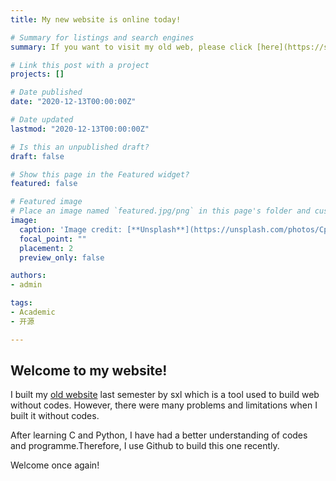 ```yaml
---
title: My new website is online today!

# Summary for listings and search engines
summary: If you want to visit my old web, please click [here](https://shangyiguo.mysxl.cn).

# Link this post with a project
projects: []

# Date published
date: "2020-12-13T00:00:00Z"

# Date updated
lastmod: "2020-12-13T00:00:00Z"

# Is this an unpublished draft?
draft: false

# Show this page in the Featured widget?
featured: false

# Featured image
# Place an image named `featured.jpg/png` in this page's folder and customize its options here.
image:
  caption: 'Image credit: [**Unsplash**](https://unsplash.com/photos/CpkOjOcXdUY)'
  focal_point: ""
  placement: 2
  preview_only: false

authors:
- admin

tags:
- Academic
- 开源

---
```


## Welcome to my website!

I built my [old website](https://shangyiguo.mysxl.cn) last semester by sxl which is a tool used to build web without codes. However, there were many problems and limitations when I built it without codes.

After learning C and Python, I have had a better understanding of codes and programme.Therefore, I use Github to build this one recently.

Welcome once again!

